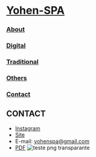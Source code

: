 # [Yohen-SPA](README.md)

### [About](About/index.md)

### [Digital](digital/index.md)

### [Traditional](traditional/index.md)

### [Others](Others/index.md)

### [Contact](Contact/index.md)

## CONTACT
- [Instagram](https://www.instagram.com/yohen_spa/) 
- [Site](https://readymag.website/u158525862/4727133/)
- E-mail: yohenspa@gmail.com
- [PDF](https://drive.google.com/file/d/1etpZ4OoWLOlpup6gBT-u8KRNhe4weRk2/view)
  ![teste  png transparante](https://github.com/Yohen-SPA/Yohen-SPA.github.io/assets/162649023/d6d39a65-fb1d-40fe-967b-17be68590d62)
